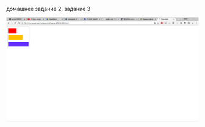 домашнее задание 2, задание 3


![screenshot DZ_2_3](https://github.com/vamps1985/dz_2_3/blob/master/3.png)
